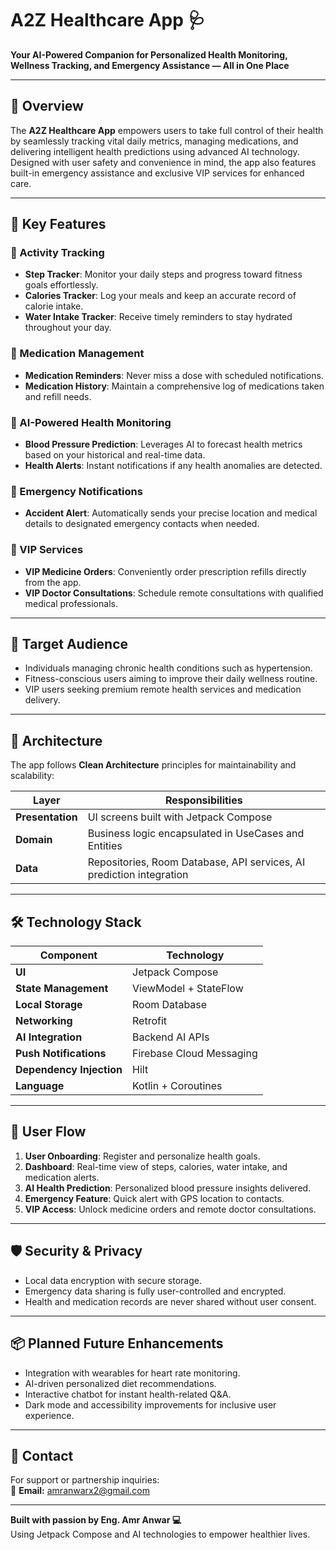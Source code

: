 # A2Z Healthcare App 🩺  
**Your AI-Powered Companion for Personalized Health Monitoring, Wellness Tracking, and Emergency Assistance — All in One Place**

---

## 🌟 Overview

The **A2Z Healthcare App** empowers users to take full control of their health by seamlessly tracking vital daily metrics, managing medications, and delivering intelligent health predictions using advanced AI technology. Designed with user safety and convenience in mind, the app also features built-in emergency assistance and exclusive VIP services for enhanced care.

---

## 🚀 Key Features

### 🏃 Activity Tracking
- **Step Tracker**: Monitor your daily steps and progress toward fitness goals effortlessly.  
- **Calories Tracker**: Log your meals and keep an accurate record of calorie intake.  
- **Water Intake Tracker**: Receive timely reminders to stay hydrated throughout your day.  

### 💊 Medication Management
- **Medication Reminders**: Never miss a dose with scheduled notifications.  
- **Medication History**: Maintain a comprehensive log of medications taken and refill needs.  

### 🧠 AI-Powered Health Monitoring
- **Blood Pressure Prediction**: Leverages AI to forecast health metrics based on your historical and real-time data.  
- **Health Alerts**: Instant notifications if any health anomalies are detected.  

### 🚨 Emergency Notifications
- **Accident Alert**: Automatically sends your precise location and medical details to designated emergency contacts when needed.  

### 👑 VIP Services
- **VIP Medicine Orders**: Conveniently order prescription refills directly from the app.  
- **VIP Doctor Consultations**: Schedule remote consultations with qualified medical professionals.  

---

## 🎯 Target Audience
- Individuals managing chronic health conditions such as hypertension.  
- Fitness-conscious users aiming to improve their daily wellness routine.  
- VIP users seeking premium remote health services and medication delivery.  

---

## 🧱 Architecture

The app follows **Clean Architecture** principles for maintainability and scalability:

| Layer         | Responsibilities                                               |
|---------------|----------------------------------------------------------------|
| **Presentation** | UI screens built with Jetpack Compose                          |
| **Domain**       | Business logic encapsulated in UseCases and Entities           |
| **Data**         | Repositories, Room Database, API services, AI prediction integration |

---

## 🛠️ Technology Stack

| Component            | Technology                    |
|----------------------|-------------------------------|
| **UI**               | Jetpack Compose               |
| **State Management** | ViewModel + StateFlow         |
| **Local Storage**    | Room Database                 |
| **Networking**       | Retrofit                      |
| **AI Integration**   | Backend AI APIs               |
| **Push Notifications** | Firebase Cloud Messaging    |
| **Dependency Injection** | Hilt                    |
| **Language**         | Kotlin + Coroutines           |

---

## 📲 User Flow

1. **User Onboarding**: Register and personalize health goals.  
2. **Dashboard**: Real-time view of steps, calories, water intake, and medication alerts.  
3. **AI Health Prediction**: Personalized blood pressure insights delivered.  
4. **Emergency Feature**: Quick alert with GPS location to contacts.  
5. **VIP Access**: Unlock medicine orders and remote doctor consultations.  

---

## 🛡️ Security & Privacy

- Local data encryption with secure storage.  
- Emergency data sharing is fully user-controlled and encrypted.  
- Health and medication records are never shared without user consent.  

---

## 📦 Planned Future Enhancements

- Integration with wearables for heart rate monitoring.  
- AI-driven personalized diet recommendations.  
- Interactive chatbot for instant health-related Q&A.  
- Dark mode and accessibility improvements for inclusive user experience.  

---

## 📧 Contact

For support or partnership inquiries:  
📩 **Email:** [amranwarx2@gmail.com](mailto:amranwarx2@gmail.com)

---

**Built with passion by Eng. Amr Anwar 💻**  
Using Jetpack Compose and AI technologies to empower healthier lives.
